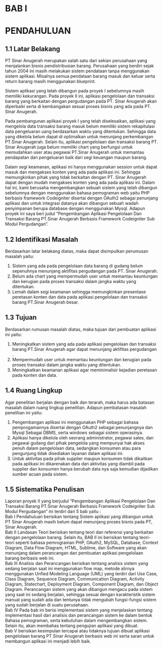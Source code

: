 # BAB I

# PENDAHULUAN

## 1.1	Latar Belakang

PT Sinar Anugerah merupakan salah satu dari sekian perusahaan yang menjalankan bisnis pendistribusian barang. Perusahaan yang berdiri sejak tahun 2004 ini masih melakukan sistem pendataan tanpa menggunakan sistem aplikasi. Misalnya semua pendataan barang masuk dan keluar serta return barang masih menggunakan blueprint.<br>

Sistem aplikasi yang telah dibangun pada proyek I sebelumnya masih memiliki kekurangan. Pada proyek II ini, aplikasi pengelolaan dan transaksi barang yang berkaitan dengan pergudangan pada PT. Sinar Anugerah akan diperbaiki serta di kembangakan sesuai proses bisnis yang ada pada PT. Sinar Anugerah.<br>

Pada pembangunan aplikasi proyek I yang telah diselesaikan, aplikasi yang mengelola data transaksi barang masuk belum memiliki sistem rekapitulasi data pengeluaran uang berdasarkan waktu yang ditentukan. Sehingga data yang dikelola belum dapat di optimalkan untuk menunjang perkembangan PT.Sinar Anugerah. Selain itu, aplikasi pengelolaan dan transaksi barang PT. Sinar Anugerah juga belum memiliki chart yang berfungsi untuk memudahkan user atau pegawai PT.Sinar Anugerah untuk memantau pendapatan dan pengeluaran baik dari segi keuangan maupun barang.<br>

Dalam segi keamanan, aplikasi ini hanya menggunakan session untuk dapat masuk dan mengakses konten yang ada pada aplikasi ini. Sehingga memungkinkan pihak yang tidak berkaitan dengan PT. Sinar Anugerah dapat dengan mudah mengakses konten yang ada pada aplikasi ini. 
Dalam hal ini, kami berusaha mengembangkan sebuah sistem yang telah dibangun sebelumnya dengan menggunakan bahasa pemograman web yaitu PHP berbasis framework Codeigniter disertai dengan OAuth2 sebagai penunjang aplikasi dan untuk integrasi datanya akan dibangun sebuah wadah penyimpanan berupa database dengan menggunakan Mysql. Adapun proyek ini saya beri judul “Pengembangan Aplikasi Pengelolaan Dan Transaksi Barang PT.Sinar Anugerah Berbasis Framework Codeigniter Sub Modul Pergudangan”.<br>

## 1.2	Identifikasi Masalah

Berdasarkan latar belakang diatas, maka dapat disimpulkan perumusan masalah yaitu: <br>
1.	Sistem yang ada pada pengelolaan data barang di gudang belum sepenuhnya menunjang aktifitas pergudangan pada PT. Sinar Anugerah.<br>
2.	Belum ada chart yang mempermudah user untuk memantau keuntungan dan kerugian pada proses transaksi dalam jangka waktu yang ditentukan.<br>
3.	Lemah dalam segi keamanan sehingga memungkinkan presentase peretasan konten dan data pada aplikasi pengelolaan dan transaksi barang PT.Sinar Anugerah besar.<br>

## 1.3	Tujuan
Berdasarkan rumusan masalah diatas, maka tujuan dari pembuatan aplikasi ini yaitu: <br>
1.	Meningkatkan sistem yang ada pada aplikasi pengelolaan dan transaksi barang PT.Sinar Anugerah agar dapat menunjang aktifitas pergudangan .<br>
2.	Mempermudah user untuk memantau keuntungan dan kerugian pada proses transaksi dalam jangka waktu yang ditentukan.<br>
3.	Meningkatkan keamanan aplikasi agar meminimalisir kejadian peretasan pada konten dan data.<br>

## 1.4	Ruang Lingkup
Agar penelitian berjalan dengan baik dan terarah, maka harus ada batasan masalah dalam ruang lingkup penelitian. Adapun pembatasan masalah penelitian ini yaitu: <br>
1.	Pengembangan aplikasi ini menggunakan PHP sebagai bahasa pemprogamannya disertai dengan OAuth2 sebagai penunjangnya dan Mysql Sebagai DBMS, serta windows sebagai sistem operasinya.<br>
2.	Aplikasi hanya dikelola oleh seorang administrator, pegawai sales, dan pegawai gudang dari pihak pengelola yang mempunyai hak akses penuh dalam pengelolaan data, sedangkan konsumen atau para pengunjung tidak disediakan layanan dalam aplikasi ini. <br>
3.	Untuk aktivitas pada pihak supplier maupun konsumen tidak dikaitkan pada aplikasi ini dikarenakan data dan aktivitas yang diambil pada supplier dan konsumen hanya berubah data nya saja kemudian dijadikan sumber acuan pada sistem.<br>

## 1.5	Sistematika Penulisan
Laporan proyek II yang berjudul “Pengembangan Aplikasi Pengelolaan Dan Transaksi Barang PT.Sinar Anugerah Berbasis Framework Codeigniter Sub Modul Pergudangan” ini terdiri dari  5 bab yaitu :<br>
Bab I Pendahuluan berisikan tentang Sistem aplikasi yang dibangun untuk PT Sinar Anugerah masih belum dapat menunjang proses bisnis pada PT, Sinar Anugerah.<br>
Bab II Landasan Teori berisikan tentang teori dan referensi yang berkaitan dengan  pengelolaan barang. Selain itu, BAB II ini berisikan tentang teori-teori seperti bahasa pemrograman PHP, OAuth2, MySQL, Database, Context Diagram, Data Flow Diagram, HTML, Sublime, dan Software yang akan menunjang dalam perancangan dan pembuatan aplikasi pengelolaan barang berbasis web ini.<br>
Bab III Analisis dan Perancangan berisikan tentang analisis sistem yang sedang berjalan saat ini menggunakan flow map, metode alirnya menggunakan Unfied Modeling Language (UML) yang terdiri dari Use Case, Class Diagram, Sequence Diagram, Communication Diagram, Activity Diagram, Statechart, Deployment Diagram, Component Diagram, dan Object Diagram. Perancangan sistem yang akan dibangun mengacu pada sistem yang saat ini sedang berjalan, sehingga sesuai dengan karakteristik sistem manual yang sudah ada dan tentunya tidak mengubah fungsi-fungsi sistem yang sudah berjalan di suatu perusahaan.<br>
Bab IV Pada bab ini berisi implementasi sistem yang menjelaskan tentang implementasi hasil dari analisis dan perancangan sistem ke dalam bentuk Bahasa pemograman, serta kebutuhan dalam mengembangkan sistem. Selain itu, akan membahas tentang pengujian aplikasi yang dibuat.<br>
Bab V berisikan kesimpulan tercapai atau tidaknya tujuan dibuat aplikasi pengelolaan barang PT Sinar Anugerah  berbasis web ini serta saran untuk membangun aplikasi ini menjadi lebih baik.<br>

